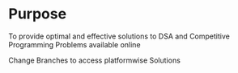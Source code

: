 # Purpose

To provide optimal and effective solutions to DSA and Competitive Programming Problems available online

Change Branches to access platformwise Solutions
